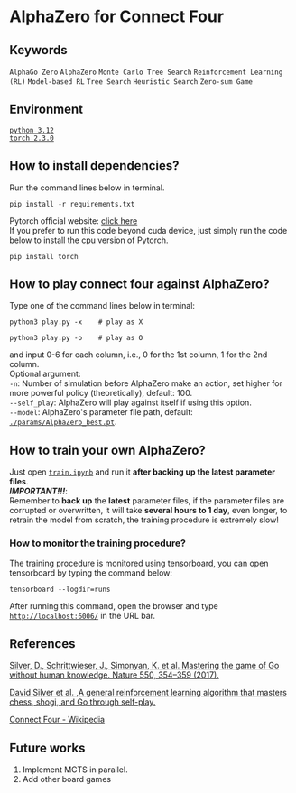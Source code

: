 # AlphaZero for Connect Four  
## Keywords
`AlphaGo Zero` `AlphaZero` `Monte Carlo Tree Search` `Reinforcement Learning (RL)` `Model-based RL` `Tree Search` `Heuristic Search` `Zero-sum Game`  
## Environment
[`python 3.12`](https://www.python.org)  
[`torch 2.3.0`](https://pytorch.org)  

## How to install dependencies?
Run the command lines below in terminal.
``` shell
pip install -r requirements.txt
```
Pytorch official website: [click here](https://pytorch.org)  
If you prefer to run this code beyond cuda device, just simply run the code below to install the cpu version of Pytorch.
``` shell
pip install torch
```

## How to play connect four against AlphaZero?
Type one of the command lines below in terminal:  
``` shell
python3 play.py -x    # play as X
```
``` shell
python3 play.py -o    # play as O
```
and input 0-6 for each column, i.e., 0 for the 1st column, 1 for the 2nd column.  
Optional argument:  
`-n`: Number of simulation before AlphaZero make an action, set higher for more powerful policy (theoretically), default: 100.  
`--self_play`: AlphaZero will play against itself if using this option.  
`--model`: AlphaZero's parameter file path, default: [`./params/AlphaZero_best.pt`](./params/AlphaZero_best.pt).  
## How to train your own AlphaZero?
Just open [`train.ipynb`](./train.ipynb) and run it __after backing up the latest parameter files__.  
__*IMPORTANT!!!*__:  
Remember to __back up__ the __latest__ parameter files, if the parameter files are corrupted or overwritten, it will take __several hours to 1 day__, even longer, to retrain the model from scratch, the training procedure is extremely slow!  
### How to monitor the training procedure?
The training procedure is monitored using tensorboard, you can open tensorboard by typing the command below:
```shell
tensorboard --logdir=runs
```
After running this command, open the browser and type [```http://localhost:6006/```](http://localhost:6006/) in the URL bar.  
## References
[Silver, D., Schrittwieser, J., Simonyan, K. et al. Mastering the game of Go without human knowledge. Nature 550, 354–359 (2017).](https://doi.org/10.1038/nature24270)  

[David Silver et al. ,A general reinforcement learning algorithm that masters chess, shogi, and Go through self-play.](https://doi.org/10.1126/science.aar6404)  

[Connect Four - Wikipedia](https://en.wikipedia.org/wiki/Connect_Four)  


## Future works
1. Implement MCTS in parallel. 
2. Add other board games
